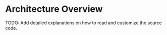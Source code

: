 # Architecture Overview

TODO: Add detailed explanations on how to read and customize the source code.
